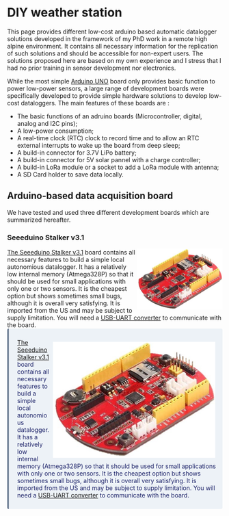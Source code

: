 # DIY weather station

This page provides different low-cost arduino based automatic datalogger solutions developed in the framework of my PhD work in a remote high alpine environment.
It contains all necessary information for the replication of such solutions and should be accessible for non-expert users. The solutions proposed here are based on my own experience and I stress that I had no prior training in sensor development nor electronics.

While the most simple <a href="https://www.arduino.cc/en/main/arduinoBoardUno">Arduino UNO</a> board only provides basic function to power low-power sensors, a large range of development boards were specifically developed to provide simple hardware solutions to develop low-cost dataloggers.
The main features of these boards are :
<ul>
  <li>The basic functions of an adruino boards (Microcontroller, digital, analog and I2C pins); </li>
  <li>A low-power consumption; </li>
  <li>A real-time clock (RTC) clock to record time and to allow an RTC external interrupts to wake up the board from deep sleep;</li>
  <li>A build-in connector for 3.7V LiPo battery;</li>
  <li>A build-in connector for 5V solar pannel with a charge controller;</li>
  <li>A build-in LoRa module or a socket to add a LoRa module with antenna;</li>
  <li>A SD Card holder to save data locally.</li>
</ul>  

## Arduino-based data acquisition board

We have tested and used three different development boards which are summarized hereafter.

### Seeeduino Stalker v3.1

<img align="right" src="images/seeeduino.jpg" width="200"/>
<a href="https://wiki.seeedstudio.com/Seeeduino_Stalker_V3.1/">The Seeeduino Stalker v3.1</a> board contains all necessary features to build a simple local autonomious datalogger. It has a relatively low internal memory (Atmega328P) so that it should be used for small applications with only one or two sensors. It is the cheapest option but shows sometimes small bugs, although it is overall very satisfying. It is imported from the US and may be subject to supply limitation. You will need a <a href="https://wiki.seeedstudio.com/UartSBee_v5/">USB-UART converter</a> to communicate with the board.

<div class="warning" style='background-color:#EDF2F7; color:#1A2067; border-left: solid #718096 4px; border-radius: 4px;'>
<p style='padding:0.7em; margin-left:0.7em; display: inline-block;'>
<img src="images/seeeduino.jpg" style="zoom:70%;  float:right; padding:0.7em"/>
<a href="https://wiki.seeedstudio.com/Seeeduino_Stalker_V3.1/">The Seeeduino Stalker v3.1</a> board contains all necessary features to build a simple local autonomious datalogger. It has a relatively low internal memory (Atmega328P) so that it should be used for small applications with only one or two sensors. It is the cheapest option but shows sometimes small bugs, although it is overall very satisfying. It is imported from the US and may be subject to supply limitation. You will need a <a href="https://wiki.seeedstudio.com/UartSBee_v5/">USB-UART converter</a> to communicate with the board.<br>
</p>
</div>




